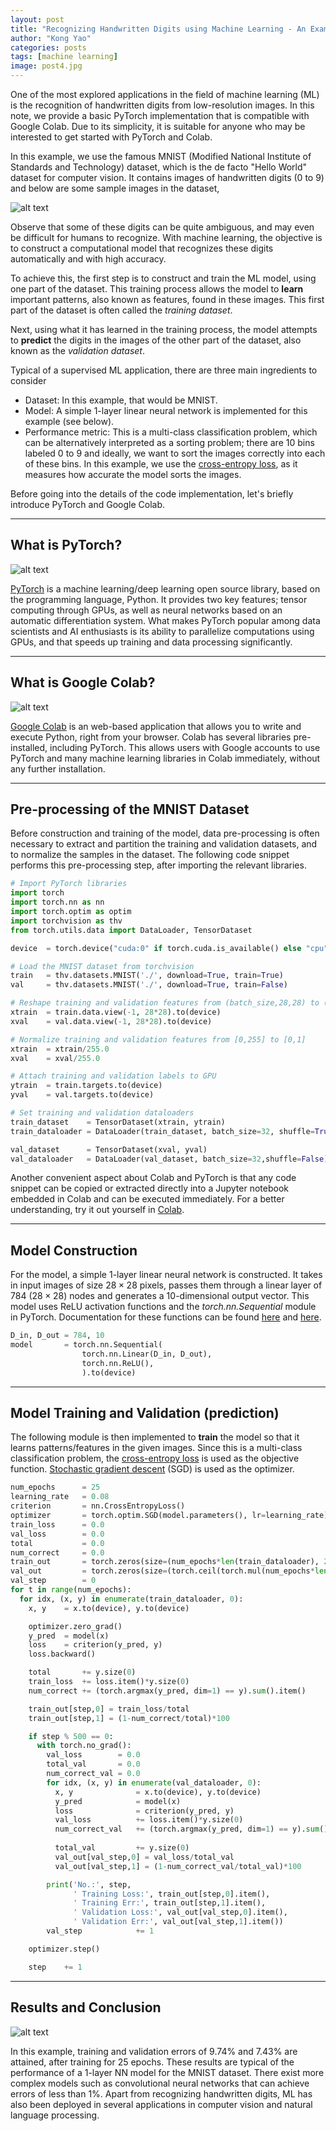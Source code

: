 ```yaml
---
layout: post
title: "Recognizing Handwritten Digits using Machine Learning - An Example in PyTorch and Colab"
author: "Kong Yao"
categories: posts
tags: [machine learning]
image: post4.jpg
---
```

One of the most explored applications in the field of machine learning (ML) is the recognition of handwritten digits from low-resolution images. In this note, we provide a basic PyTorch implementation that is compatible with Google Colab. Due to its simplicity, it is suitable for anyone who may be interested to get started with PyTorch and Colab.

In this example, we use the famous MNIST (Modified National Institute of Standards and Technology) dataset, which is the de facto "Hello World" dataset for computer vision. It contains images of handwritten digits ($0$ to $9$) and below are some sample images in the dataset,

![alt text](/assets/img/post4/sample_mnist.PNG "MNIST samples")

Observe that some of these digits can be quite ambiguous, and may even be difficult for humans to recognize. With machine learning, the objective is to construct a computational model that recognizes these digits automatically and with high accuracy.

To achieve this, the first step is to construct and train the ML model, using one part of the dataset. This training process allows the model to **learn** important patterns, also known as features, found in these images. This first part of the dataset is often called the *training dataset*. 

Next, using what it has learned in the training process, the model attempts to **predict** the digits in the images of the other part of the dataset, also known as the *validation dataset*.

Typical of a supervised ML application, there are three main ingredients to consider

- Dataset: In this example, that would be MNIST.
- Model: A simple 1-layer linear neural network is implemented for this example (see below).
- Performance metric: This is a multi-class classification problem, which can be alternatively interpreted as a sorting problem; there are $10$ bins labeled $0$ to $9$ and ideally, we want to sort the images correctly into each of these bins. In this example, we use the [cross-entropy loss](https://pytorch.org/docs/stable/generated/torch.nn.CrossEntropyLoss.html), as it measures how accurate the model sorts the images.

Before going into the details of the code implementation, let's briefly introduce PyTorch and Google Colab.

---

## What is PyTorch?

![alt text](/assets/img/post4/torch_logo.png "Pytorch")

[PyTorch](https://pytorch.org/) is a machine learning/deep learning open source library, based on the programming language, Python. It provides two key features; tensor computing through GPUs, as well as neural networks based on an automatic differentiation system. What makes PyTorch popular among data scientists and AI enthusiasts is its ability to parallelize computations using GPUs, and that speeds up training and data processing significantly.


---

## What is Google Colab?

![alt text](/assets/img/post4/colab_logo.png "Google Colab")

[Google Colab](https://colab.research.google.com/) is an web-based application that allows you to write and execute Python, right from your browser. Colab has several libraries pre-installed, including PyTorch. This allows users with Google accounts to use PyTorch and many machine learning libraries in Colab immediately, without any further installation.

---

## Pre-processing of the MNIST Dataset
Before construction and training of the model, data pre-processing is often necessary to extract and partition the training and validation datasets, and to normalize the samples in the dataset. The following code snippet performs this pre-processing step, after importing the relevant libraries. 

```python
# Import PyTorch libraries
import torch
import torch.nn as nn
import torch.optim as optim
import torchvision as thv
from torch.utils.data import DataLoader, TensorDataset

device  = torch.device("cuda:0" if torch.cuda.is_available() else "cpu")

# Load the MNIST dataset from torchvision
train   = thv.datasets.MNIST('./', download=True, train=True)
val     = thv.datasets.MNIST('./', download=True, train=False)

# Reshape training and validation features from (batch_size,28,28) to (batch_size,28*28) and attach to GPU
xtrain  = train.data.view(-1, 28*28).to(device)
xval    = val.data.view(-1, 28*28).to(device)

# Normalize training and validation features from [0,255] to [0,1] 
xtrain  = xtrain/255.0
xval    = xval/255.0

# Attach training and validation labels to GPU
ytrain  = train.targets.to(device)
yval    = val.targets.to(device)

# Set training and validation dataloaders 
train_dataset    = TensorDataset(xtrain, ytrain)
train_dataloader = DataLoader(train_dataset, batch_size=32, shuffle=True)

val_dataset      = TensorDataset(xval, yval)
val_dataloader   = DataLoader(val_dataset, batch_size=32,shuffle=False)
```

Another convenient aspect about Colab and PyTorch is that any code snippet can be copied or extracted directly into a Jupyter notebook embedded in Colab and can be executed immediately. For a better understanding, try it out yourself in [Colab](https://colab.research.google.com/).

----

## Model Construction
For the model, a simple 1-layer linear neural network is constructed. It takes in input images of size $28\times28$ pixels, passes them through a linear layer of $784$ ($28 \times 28$) nodes and generates a 10-dimensional output vector. This model uses ReLU activation functions and the *torch.nn.Sequential* module in PyTorch. Documentation for these functions can be found [here](https://pytorch.org/docs/stable/generated/torch.nn.ReLU.html) and [here](https://pytorch.org/docs/stable/generated/torch.nn.Sequential.html).

```python
D_in, D_out = 784, 10
model       = torch.nn.Sequential(
                torch.nn.Linear(D_in, D_out),
                torch.nn.ReLU(),
                ).to(device)
```

---

## Model Training and Validation (prediction)
The following module is then implemented to **train** the model so that it learns patterns/features in the given images. Since this is a multi-class classification problem, the [cross-entropy loss](https://pytorch.org/docs/stable/generated/torch.nn.CrossEntropyLoss.html) is used as the objective function. [Stochastic gradient descent](https://pytorch.org/docs/stable/optim.html?highlight=sgd%20optim#torch.optim.SGD) (SGD) is used as the optimizer. 

```python
num_epochs      = 25
learning_rate   = 0.08
criterion       = nn.CrossEntropyLoss()
optimizer       = torch.optim.SGD(model.parameters(), lr=learning_rate)
train_loss      = 0.0
val_loss        = 0.0
total           = 0.0
num_correct     = 0.0
train_out       = torch.zeros(size=(num_epochs*len(train_dataloader), 2))
val_out         = torch.zeros(size=(torch.ceil(torch.mul(num_epochs*len(train_dataloader),0.002)).type(torch.int32), 2))
val_step        = 0
for t in range(num_epochs):
  for idx, (x, y) in enumerate(train_dataloader, 0):
    x, y    = x.to(device), y.to(device)

    optimizer.zero_grad()      
    y_pred  = model(x)
    loss    = criterion(y_pred, y)
    loss.backward()

    total       += y.size(0)
    train_loss  += loss.item()*y.size(0)
    num_correct += (torch.argmax(y_pred, dim=1) == y).sum().item()

    train_out[step,0] = train_loss/total
    train_out[step,1] = (1-num_correct/total)*100

    if step % 500 == 0:
      with torch.no_grad():
        val_loss        = 0.0
        total_val       = 0.0
        num_correct_val = 0.0
        for idx, (x, y) in enumerate(val_dataloader, 0):
          x, y              = x.to(device), y.to(device)
          y_pred            = model(x)
          loss              = criterion(y_pred, y)          
          val_loss          += loss.item()*y.size(0)
          num_correct_val   += (torch.argmax(y_pred, dim=1) == y).sum().item()
          
          total_val         += y.size(0)
          val_out[val_step,0] = val_loss/total_val
          val_out[val_step,1] = (1-num_correct_val/total_val)*100

        print('No.:', step, 
              ' Training Loss:', train_out[step,0].item(),
              ' Training Err:', train_out[step,1].item(), 
              ' Validation Loss:', val_out[val_step,0].item(), 
              ' Validation Err:', val_out[val_step,1].item())
        val_step            += 1

    optimizer.step()

    step    += 1
```    
---

## Results and Conclusion

![alt text](/assets/img/post4/post4_train_valid_error.PNG "Training and Validation errors")

In this example, training and validation errors of $9.74\%$ and $7.43\%$ are attained, after training for $25$ epochs. These results are typical of the performance of a 1-layer NN model for the MNIST dataset. There exist more complex models such as convolutional neural networks that can achieve errors of less than $1\%$. Apart from recognizing handwritten digits, ML has also been deployed in several applications in computer vision and natural language processing.



  